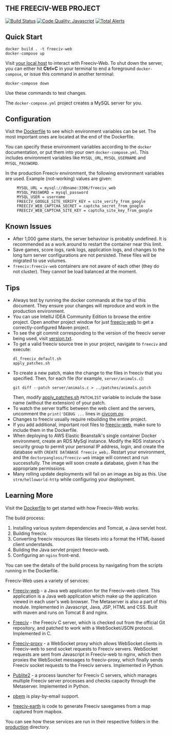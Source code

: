 ﻿THE FREECIV-WEB PROJECT
-----------------------

[![Build Status](https://api.travis-ci.org/freeciv/freeciv-web.png)](https://travis-ci.org/freeciv/freeciv-web)
[![Code Quality: Javascript](https://img.shields.io/lgtm/grade/javascript/g/freeciv/freeciv-web.svg?logo=lgtm&logoWidth=18)](https://lgtm.com/projects/g/freeciv/freeciv-web/context:javascript)
[![Total Alerts](https://img.shields.io/lgtm/alerts/g/freeciv/freeciv-web.svg?logo=lgtm&logoWidth=18)](https://lgtm.com/projects/g/freeciv/freeciv-web/alerts)

Quick Start
-----------

```
docker build . -t freeciv-web
docker-compose up
```

Visit [your local host](http://localhost) to interact with Freeciv-Web. To shut down the server, you can either hit **Ctrl+C** in your terminal to end a foreground `docker-compose`, or issue this command in another terminal:

```
docker-compose down
```

Use these commands to test changes.

The `docker-compose.yml` project creates a MySQL server for you.

Configuration
-------------

Visit the [Dockerfile](Dockerfile) to see which environment variables can be set. The most important ones are located at the end of the Dockerfile.

You can specify these environment variables according to the `docker` documentation, or put them into your own `docker-compose.yml`. This includes environment variables like `MYSQL_URL`, `MYSQL_USERNAME` and `MYSQL_PASSWORD`.

In the production Freeciv environment, the following environment variables are used. Example (not-working) values are given:

```
     MYSQL_URL = mysql://dbname:3306/freeciv_web
     MYSQL_PASSWORD = mysql_password
     MYSQL_USER = username
     FREECIV_GOOGLE_SITE_VERIFY_KEY = site_verify_from_google
     FREECIV_WEB_CAPTCHA_SECRET = captcha_secret_from_google
     FREECIV_WEB_CAPTCHA_SITE_KEY = captcha_site_key_from_google
```

Known Issues
------------

 - After 1,000 game starts, the server behaviour is probably undefined. It is recommended as a work around to restart the container near this limit.
 - Save games, score logs, rank logs, application logs, and changes to the long turn server configurations are not persisted. These files will be migrated to use volumes.
 - `freeciv:freeciv-web` containers are not aware of each other (they do not cluster). They cannot be load balanced at the moment.
 
Tips
----

 - Always test by running the docker commands at the top of this document. They ensure your changes will reproduce and work in the production environment.
 - You can use IntelliJ IDEA Community Edition to browse the entire project. Open another project window for just [freeciv-web](freeciv-web) to get a correctly-configured Maven project.
 - To see the git commit corresponding to the version of the freeciv server being used, visit [version.txt](freeciv/version.txt).
 - To get a valid freeciv source tree in your project, navigate to `freeciv` and execute:
   ```$xslt
   dl_freeciv_default.sh
   apply_patches.sh
   ```
 - To create a new patch, make the change to the files in freeciv that you specified. Then, for each file (for example, `server/animals.c`):
   ```
   git diff --patch server/animals.c > ../patches/animals.patch
   ```
   Then, modify [apply_patches.sh](freeciv/apply_patches.sh) `PATCHLIST` variable to include the base name (without the extension) of your patch.
 - To watch the server traffic between the web client and the servers, uncomment the `print('DEBUG ...` lines in [civcom.py](freeciv-proxy/civcom.py).
 - Changes to freeciv usually require rebuilding the entire project.
 - If you add additional, important root files to [freeciv-web](freeciv-web), make sure to include them in the Dockerfile.
 - When deploying to AWS Elastic Beanstalk's single container Docker environment, create an RDS MySql instance. Modify the RDS instance's security group to permit your personal IP address, login, and create the database with `CREATE DATABASE freeciv_web;`. Restart your environment, and the `doctorpangloss/freeciv-web` image will connect and run successfully. The image will soon create a database, given it has the appropriate permissions.
 - Many rolling update deployments will fail on an image as big as this. Use `strm/helloworld-http` while configuring your deployment.
 
Learning More
-------------

Visit the [Dockerfile](Dockerfile) to get started with how Freeciv-Web works.

The build process:

 1. Installing various system dependencies and Tomcat, a Java servlet host.
 2. Building freeciv.
 3. Converting freeciv resources like tilesets into a format the HTML-based client understands.
 4. Building the Java servlet project freeciv-web.
 5. Configuring an `nginx` front-end.
 
You can see the details of the build process by navigating from the scripts running in the Dockerfile.

Freeciv-Web uses a variety of services:

* [Freeciv-web](freeciv-web) - a Java web application for the Freeciv-web client.
  This application is a Java web application which make up the application
  viewed in each user's web browser. The Metaserver is also a part of this module.
  Implemented in Javascript, Java, JSP, HTML and CSS. Built with maven and runs 
  on Tomcat 8 and nginx.

* [Freeciv](freeciv) - the Freeciv C server, which is checked out from the official
  Git repository, and patched to work with a WebSocket/JSON protocol. Implemented in C.

* [Freeciv-proxy](freeciv-proxy) - a WebSocket proxy which allows WebSocket clients in Freeciv-web
  to send socket requests to Freeciv servers. WebSocket requests are sent from Javascript 
  in Freeciv-web to nginx, which then proxies the WebSocket messages to freeciv-proxy, 
  which finally sends Freeciv socket requests to the Freeciv servers. Implemented in Python.

* [Publite2](publite2) - a process launcher for Freeciv C servers, which manages
  multiple Freeciv server processes and checks capacity through the Metaserver. 
  Implemented in Python.

* [pbem](pbem) is play-by-email support. 

* [freeciv-earth](freeciv-earth) is code to generate Freeciv savegames from a map captured from mapbox.

You can see how these services are run in their respective folders in the [production](production) directory.